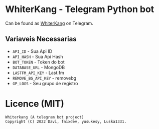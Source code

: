 <p align="center">


# WhiterKang - Telegram Python bot


Can be found as [WhiterKang](https://t.me/whiterkangbot) on Telegram.



## Variaveis Necessarias
- `API_ID` - Sua Api ID
- `API_HASH` - Sua Api Hash
- `BOT_TOKEN` - Token do bot
- `DATABASE_URL` - MongoDB
- `LASTFM_API_KEY` - Last.fm 
- `REMOVE_BG_API_KEY` - removebg
- `GP_LOGS` - Seu grupo de registro



# Licence (MIT)
```
Whiterkang (A telegram bot project)
Copyright (C) 2022 Davi, fnixdev, yusukesy, Luska1331.



